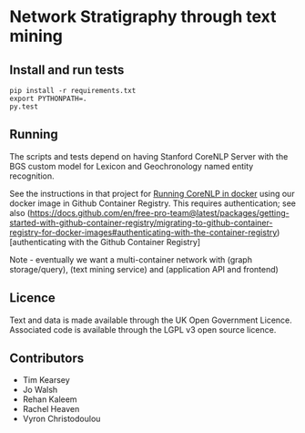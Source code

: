 # Network Stratigraphy through text mining

## Install and run tests

```
pip install -r requirements.txt
export PYTHONPATH=.
py.test
```

## Running

The scripts and tests depend on having Stanford CoreNLP Server with the BGS custom model for Lexicon and Geochronology named entity recognition.

See the instructions in that project for [Running CoreNLP in docker](https://github.com/BritishGeologicalSurvey/geo-ner-model#running-in-docker) using our docker image in Github Container Registry. This requires authentication; see also (https://docs.github.com/en/free-pro-team@latest/packages/getting-started-with-github-container-registry/migrating-to-github-container-registry-for-docker-images#authenticating-with-the-container-registry)[authenticating with the Github Container Registry]

Note - eventually we want a multi-container network with (graph storage/query), (text mining service) and (application API and frontend)


## Licence

Text and data is made available through the UK Open Government Licence.
Associated code is available through the LGPL v3 open source licence.

## Contributors

* Tim Kearsey
* Jo Walsh
* Rehan Kaleem
* Rachel Heaven
* Vyron Christodoulou
